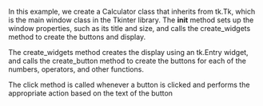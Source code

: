 
In this example, we create a Calculator class that inherits from tk.Tk, which is the main window class in the Tkinter library. The __init__ method sets up the window properties, such as its title and size, and calls the create_widgets method to create the buttons and display.

The create_widgets method creates the display using an tk.Entry widget, and calls the create_button method to create the buttons for each of the numbers, operators, and other functions.

The click method is called whenever a button is clicked and performs the appropriate action based on the text of the button




